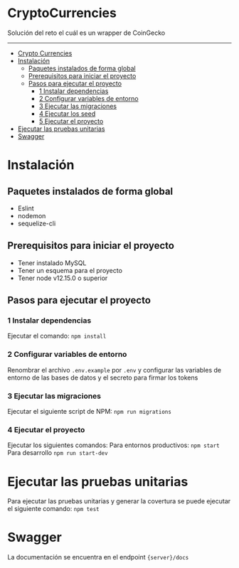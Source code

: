 # CryptoCurrencies

Solución del reto el cuál es un wrapper de CoinGecko

- - - -

- [Crypto Currencies](#cryptocurrencies)
- [Instalación](#instalación)
  - [Paquetes instalados de forma global](#paquetes-instalados-de-forma-global)
  - [Prerequisitos para iniciar el proyecto](#prerequisitos-para-iniciar-el-proyecto)
  - [Pasos para ejecutar el proyecto](#pasos-para-ejecutar-el-proyecto)
    - [1 Instalar dependencias](#1-instalar-dependencias)
    - [2 Configurar variables de entorno](#2-configurar-variables-de-entorno)
    - [3 Ejecutar las migraciones](#3-ejecutar-las-migraciones)
    - [4 Ejecutar los seed](#4-ejecutar-los-seed)
    - [5 Ejecutar el proyecto](#5-ejecutar-el-proyecto)
- [Ejecutar las pruebas unitarias](#ejecutar-las-pruebas-unitarias)
- [Swagger](#swagger)

# Instalación
## Paquetes instalados de forma global

- Eslint
- nodemon
- sequelize-cli

## Prerequisitos para iniciar el proyecto
- Tener instalado MySQL
- Tener un esquema para el proyecto
- Tener node v12.15.0 o superior
## Pasos para ejecutar el proyecto

### 1 Instalar dependencias
Ejecutar el comando: `npm install`

### 2 Configurar variables de entorno
Renombrar el archivo `.env.example` por `.env` y configurar las variables de entorno de las bases de datos y el secreto para firmar los tokens

### 3 Ejecutar las migraciones
Ejecutar el siguiente script de NPM: `npm run migrations`

### 4 Ejecutar el proyecto
Ejecutar los siguientes comandos:
Para entornos productivos: `npm start`
Para desarrollo `npm run start-dev`

# Ejecutar las pruebas unitarias
Para ejecutar las pruebas unitarias y generar la covertura se puede ejecutar el siguiente comando:
`npm test`

# Swagger
La documentación se encuentra en el endpoint `{server}/docs`